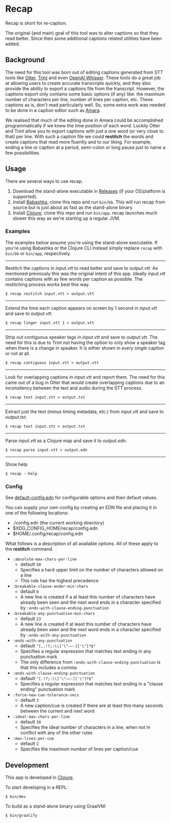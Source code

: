 # Recap

Recap is short for re-caption.

The original (and main) goal of this tool was to alter captions so that they read better. Since then some additional captions related utilities have been added.

## Background

The need for this tool was born out of editing captions generated from STT tools like [Otter](https://otter.ai/home), [Trint](https://trint.com/) and even [OpenAI Whisper](https://github.com/openai/whisper). These tools do a great job at allowing users to create accurate transcripts quickly, and they also provide the ability to export a captions file from the transcript. However, the captions export only contains some basic options (if any) like: the maximum number of characters per line, number of lines per caption, etc. These captions as is, don't read particularly well. So, some extra work was needed to be done in a caption editor such as [Amara](https://amara.org/).

We realised that much of the editing done in Amara could be accomplished programmatically if we knew the time position of each word. Luckily Otter and Trint allow you to export captions with just a one word (or very close to that) per line. With such a caption file we could **restitch** the words and create captions that read more fluently and to our liking. For example, ending a line or caption at a period, semi-colon or long pause just to name a few possibilities.

## Usage

There are several ways to use recap.

1) Download the stand-alone executable in [Releases](https://github.com/thiru/recap/releases) (if your OS/platform is supported).
2) Install [Babashka](https://github.com/babashka/babashka), clone this repo and run `bin/bb`. This will run recap from source but is just about as fast as the stand-alone binary.
3) Install [Clojure](https://clojure.org/), clone this repo and run `bin/app`. recap launches much slower this way as we're starting up a regular JVM.

### Examples

The examples below assume you're using the stand-alone executable. If you're using Babashka or the Clojure CLI instead simply replace `recap` with `bin/bb` or `bin/app`, respectively.

-----

Restitch the captions in _input.vtt_ to read better and save to _output.vtt_. As mentioned previously this was the original intent of this app. Ideally _input.vtt_ contains captions with as few words per caption as possible. The restitching process works best this way.

```shell
$ recap restitch input.vtt > output.vtt
```

-----

Extend the time each caption appears on screen by 1 second in _input.vtt_ and save to _output.vtt_.

```shell
$ recap linger input.vtt 1 > output.vtt
```

-----

Strip out contiguous speaker tags in _input.vtt_ and save to _output.vtt_. The need for this is due to Trint not having the option to only show a speaker tag when there is a change in speaker. It is either shown in _every single_ caption or not at all.

```shell
$ recap contiguous input.vtt > output.vtt
```

-----

Look for overlapping captions in _input.vtt_ and report them. The need for this came out of a bug in Otter that would create overlapping captions due to an inconsitency between the text and audio during the STT process.

```shell
$ recap text input.vtt > output.txt
```

-----

Extract just the text (minus timing metadata, etc.) from _input.vtt_ and save to _output.txt_.

```shell
$ recap text input.vtt > output.txt
```

-----

Parse _input.vtt_ as a Clojure map and save it to _output.edn_.

```shell
$ recap parse input.vtt > output.edn
```

-----

Show help

```shell
$ recap --help
```

### Config

See [default-config.edn](./default-config.edn) for configurable options and their default values.

You can supply your own config by creating an EDN file and placing it in one of the following locations:

- ./config.edn (the current working directory)
- $XDG_CONFIG_HOME/recap/config.edn
- $HOME/.config/recap/config.edn

What follows is a description of all available options. All of these apply to the **restitch** command.

- `:absolute-max-chars-per-line`
    - default `50`
    - Specifies a hard upper limit on the number of characters allowed on a line
    - This rule has the highest precedence
- `:breakable-clause-ender-min-chars`
    - default `8`
    - A new line is created if a at least this number of characters have already been seen and the next word ends in a character specified by `:ends-with-clause-ending-punctuation`
- `:breakable-any-punctuation-min-chars`
    - default `23`
    - A new line is created if at least this number of characters have already been seen and the next word ends in a character specified by `:ends-with-any-punctuation`
- `:ends-with-any-punctuation`
    - default `"[,.!?;:\\]'\"—–-]['\"]?$"`
    - Specifies a regular expression that matches text ending in any punctuation mark
    - The only difference from `:ends-with-clause-ending-punctuation` is that this includes a comma
- `:ends-with-clause-ending-punctuation`
    - default `"[.!?;:\\]'\"—–-]['\"]?$"`
    - Specifies a regular expression that matches text ending in a "clause ending" punctuation mark
- `:force-new-cue-tolerance-secs`
    - default `3`
    - A new caption/cue is created if there are at least this many seconds between the current and next word
- `:ideal-max-chars-per-line`
    - default `38`
    - Specifies the ideal number of characters in a line, when not in conflict with any of the other rules
- `:max-lines-per-cue`
    - default `2`
    - Specifies the maximum number of lines per caption/cue

## Development

This app is developed in [Clojure](https://clojure.org/).

To start developing in a REPL:

```shell
$ bin/dev
```

To build as a stand-alone binary using GraalVM:

```shell
$ bin/graalify
```
